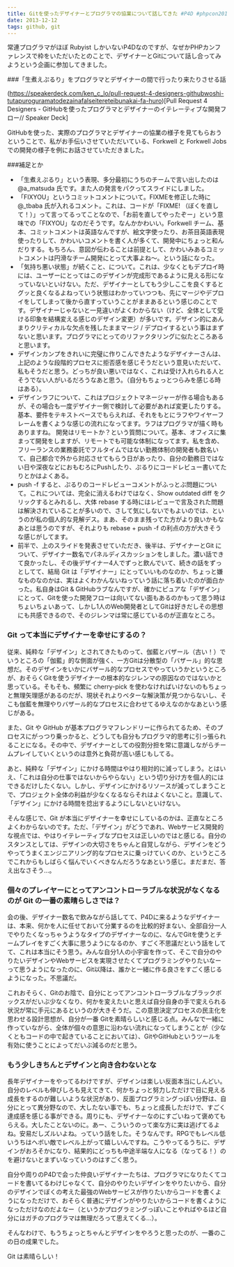 ```yaml
---
title: Gitを使ったデザイナーとプログラマの協業について話してきた #P4D #phpcon2013
date: 2013-12-12
tags: github, git
---
```


常連プログラマがほぼ Rubyist しかいないP4Dなのですが、なぜかPHPカンファレンスで枠をいただいたとのことで、デザイナーとGitについて話し合ってみようという企画に参加してきました。

###「生煮えぷるり」をプログラマとデザイナーの間で行ったり来たりさせる話

(https://speakerdeck.com/ken_c_lo/pull-request-4-designers-githubwoshi-tutapuroguramatodezainafalseitereteibunakai-fa-huro)[Pull Request 4 Designers - GitHubを使ったプログラマとデザイナーのイテレーティブな開発フロー// Speaker Deck]

GitHubを使った、実際のプログラマとデザイナーの協業の様子を見てもらおうということで、私がお手伝いさせていただいている、Forkwell と Forkwell Jobs での開発の様子を例にお話させていただきました。

###補足とか

- 「生煮えぷるり」という表現、多分最初にうちのチームで言い出したのは @a_matsuda 氏です。また人の発言をパクってスライドにしました。
- 「FIXYOU」というコミットコメントについて。FIXMEを修正した時に @_tbaba 氏が入れるコメント。これは、コードが「FIXME! （ぼくを直して！）」って言ってるってことなので、「お前を直してやったぞー」という意味での「FIXYOU」なのだそうです。なんかかわいい。Forkwell チーム、基本、コミットコメントは英語なんですが、絵文字使ったり、お茶目英語表現使ったりして、かわいいコメントを書く人が多くて、開発中にちょっと和んだりする。もちろん、意図が伝わることは前提として、かわいみあるコミットコメントは円滑なチーム開発にとって大事よね～。という話になった。
- 「気持ち悪い状態」が続くこと、について。これは、少なくともデプロイ時には、ユーザーにとってはこのデザインが完成形であるように見える形になっていないといけない。ただ、デザイナーとしてもう少しここを良くするとグッと良くなるよねっていう状態はわかっていつつも、先にマージやデプロイをしてしまって後から直すっていうことがままあるという感じのことです。デザイナーじゃないと一見違いがよくわからない（けど、全体として受ける印象を結構変える感じのデザイン変更）が多いです。デザイン的にあんまりクリティカルな欠点を残したままマージ / デプロイするという事はまずないと思います。プログラマにとってのリファクタリングに似たところあると思います。
- デザインカンプをきれいに完璧に作りこんできたようなデザイナーさんは、上記のような段階的プロセスに拒否感を感じそうだという意見いただいて、私もそうだと思う。どっちが良い悪いではなく、これは受け入れられる人とそうでない人がいるだろうなあと思う。（自分もちょっとつらみを感じる時はある）。
- デザインラフについて、これはプロジェクトマネージャーが作る場合もあるが、その場合も一度デザイナー側で検討して必要があれば変更したりする。基本、要件をテキストベースでもらえれば、それをもとにラフやワイヤーフレームを書くような感じの流れになってます。ラフはプログラマが描く時もありますね。
開発はリモートか？という質問について。基本、オフィスに集まって開発をしますが、リモートでも可能な体制になってます。私を含め、フリーランスの業務委託でフルタイムではない勤務体制の開発者も数名いて、自己都合で外から対応させてもらう日があったり、自分の勤務日ではない日や深夜などにおもむろにPushしたり、ぷるりにコードレビュー書いてたりとかはよくある。
- push -f すると、ぷるりのコードレビューコメントがふっとぶ問題について。これについては、完全に消えるわけではなく、Show outdated diff をクリックするとみれるし、大体 rebase する時にはレビューで言及された問題は解決されていることが多いので、さして気にしないでもよいのでは、というのが私の個人的な見解デス。まあ、そのまま残ってた方がより良いかもなあとは思うのですが、それよりも rebase + push -f の利点の方が大きそうな感じがしてます。
-  前半で、上のスライドを発表させていただき、後半は、デザイナーとGit について、デザイナー数名でパネルディスカッションをしました。濃い話できて良かったし、その後デザイナー4人でずっと飲んでいて、続きの話をずっとしてて、結局 Git は「デザイナー」にとっていいものなのか、ちょっと嫌なものなのかは、実はよくわかんないねっていう話に落ち着いたのが面白かった。私自身はGit & GitHubラブなんですが、確かにピュアな「デザイン」にとって、Gitを使った開発フローは向いてない面もあるのかもって思う時はちょいちょいあって、しかし1人のWeb開発者としてGitは好きだしその思想にも共感できるので、そのジレンマは常に感じているのが正直なところ。

### Git って本当にデザイナーを幸せにするの？

従来、純粋な「デザイン」とされてきたものって、伽藍とバザール（古い！）でいうところの「伽藍」的な側面が強く、一方Gitは分散型の「バザール」的な思想だ。そのデザインをいかにバザール的なプロセスでやっていうかというところが、おそらくGitを使うデザイナーの根本的なジレンマの原因なのではないかと思っている。そもそも、頻繁に cherry-pick を使わなければいけないのもちょっと無理矢理感があるのだが、現状それよりベターな解決策が見つからないし、そこも伽藍を無理やりバザール的なプロセスに合わせてるゆえなのかなあという感じがある。

また、Git や GitHub が基本プログラマフレンドリーに作られてるため、そのプロセスにがっつり乗っかると、どうしても自分もプログラマ的思考に引っ張られることになる。その中で、デザイナーとしての役割分担を常に意識しながらチームプレイしていくというのは意外と負荷が高い感じもしてる。

あと、純粋な「デザイン」にかける時間はやはり相対的に減ってしまう。とはいえ、「これは自分の仕事ではないからやらない」という切り分け方を個人的にはできるだけしたくない。しかし、デザインにかけるリソースが減ってしまうことで、プロジェクト全体の利益が少なくなるならそれはよくないこと。意識して、「デザイン」にかける時間を捻出するようにしないといけない。

そんな感じで、Git が本当にデザイナーを幸せにしているのかは、正直なところよくわからないのです。ただ、「デザイン」がどうであれ、Webサービス開発的な視点では、やはりイテレーティブなプロセスは正しいのではと感じる。自分のスタンスとしては、デザインの大切さをちゃんと自覚しながら、デザインをどうやってうまくエンジニアリング的なプロセスに乗っけていくのか、というところでこれからもしばらく悩んでいくべきなんだろうなあという感じ。まだまだ、答え出なさそう…。

### 個々のプレイヤーにとってアンコントローラブルな状況がなくなるのが Git の一番の素晴らしさでは？

会の後、デザイナー数名で飲みながら話してて、P4Dに来るようなデザイナーは、本来、何かを人に任せておいて分業するのを比較的好まない、全部自分一人でやりたくなっちゃうようなタイプのデザイナーなのに、なんでGitを使うとチームプレイをすごく大事に思うようになるのか、すごく不思議だという話をしてて、これは本当にそう思う。みんな自分1人の小宇宙を作って、そこで自分のやりたいデザインやWebサービスを実現させたくてプログラミングやりたいなーって思うようになったのに、Git以降は、誰かと一緒に作る良さをすごく感じるようになった。不思議だ。

これおそらく、Gitのお陰で、自分にとってアンコントローラブルなブラックボックスがだいぶ少なくなり、何かを変えたいと思えば自分自身の手で変えられる状況が常に手元にあるというのが大きそうだ。この意思決定プロセスの民主化を思わせる設計思想が、自分が一番 Gitを素晴らしいと感じる点。みんなで一緒に作っていながら、全体が個々の意思に沿わない流れになってしまうことが（少なくともコードの中で起きていることにおいては）、GitやGitHubというツールを有効に使うことによってだいぶ減るのだと思う。

### もう少しきちんとデザインと向き合わないとな

長年デザイナーをやってるわけですが、デザインは楽しい反面本当にしんどい。自分のレベルも伸びしろも見えてきて、何かちょっと努力しただけで目に見える成長をするのが難しいような状況があり、反面プログラミングっぽい分野は、自分にとって異分野なので、大したない事でも、ちょっと成長しただけで、すごく達成感を感じる事ができる。周りにも、デザイナーなのにすごいねって褒めてもらえる。大したことないのに。あー、こういうのって楽な方に実は逃げてるよね。安易だしズルいよね。っていう話をした。そうなんです。RPGでもレベル低いうちはヘボい敵でレベル上がって嬉しいんですね。こうやってるうちに、デザインがおろそかになり、結果的にどっちも中途半端な人になる（なってる！）のを避けないとまずいなっていうのはすごく思う。

自分や周りのP4Dで会った仲良いデザイナーたちは、プログラマになりたくてコードを書いてるわけじゃなくて、自分のやりたいデザインをやりたいから、自分のデザインでぼくの考えた最強のWebサービスが作りたいからコードを書くようになっただけで、おそらく普通にデザインがやりたいからコードを書くようになっただけなのだよなー（というかプログラミングっぽいことやればやるほど自分にはガチのプログラマは無理だろって思えてくる…）。

そんなわけで、もうちょっとちゃんとデザインをやろうと思ったのが、一番のこの日の成果でした。

Git は素晴らしい！

